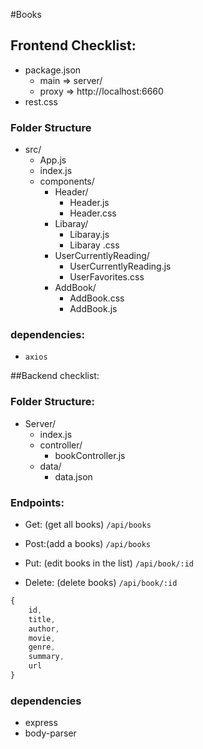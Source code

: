 #Books

## Frontend Checklist:

- package.json
    - main => server/
    - proxy => http://localhost:6660
- rest.css 

### Folder Structure

- src/
    - App.js
    - index.js
    - components/
        - Header/
            - Header.js
            - Header.css
        - Libaray/
            - Libaray.js
            - Libaray .css
        - UserCurrentlyReading/
            - UserCurrentlyReading.js
            - UserFavorites.css
        - AddBook/
            - AddBook.css
            - AddBook.js
      

### dependencies:
- `axios`

##Backend checklist:

### Folder Structure:

- Server/
    - index.js
    - controller/
        - bookController.js
    - data/
        - data.json

### Endpoints:

- Get: (get all books) `/api/books`


- Post:(add a books) `/api/books`

- Put: (edit books in the list) `/api/book/:id`

- Delete: (delete books) `/api/book/:id`

```js
{
    id,
    title,
    author,
    movie,
    genre,
    summary,
    url
}

```
### dependencies 

- express
- body-parser